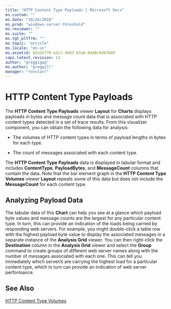 ```yaml
---
title: "HTTP Content Type Payloads | Microsoft Docs"
ms.custom: ""
ms.date: "10/26/2016"
ms.prod: "windows-server-threshold"
ms.reviewer: ""
ms.suite: ""
ms.tgt_pltfrm: ""
ms.topic: "article"
ms.locale: "en-us"
ms.assetid: b2ed2f79-a3c1-4983-b3a0-04d8c9d47649
caps.latest.revision: 13
author: "greggigwg"
ms.author: "greggill"
manager: "ronstarr"
---
```

# HTTP Content Type Payloads
The **HTTP Content Type Payloads**  viewer **Layout** for **Charts** displays payloads in bytes and message count data that is associated with HTTP content types detected in a set of trace results. From this  visualizer component, you can obtain the following data for analysis:  
  
-   The volumes of HTTP content types in terms of payload lengths in bytes for each type.  
  
-   The count of messages associated with each content type.  
  
 The  **HTTP Content Type Payloads** data is displayed in tabular format and includes **ContentType**, **PayloadBytes**, and **MessageCount** columns that contain the data. Note that the bar element graph in the **HTTP Content Type Volumes** viewer **Layout** repeats some of this data but does not include the **MessageCount** for each content type.  
  
## Analyzing Payload Data  
 The tabular data of this **Chart** can help you see at a glance which payload byte values and message counts are the largest for any particular content type. In turn, this can provide an indication of the loads being carried by responding web servers. For example, you might double-click a table row with the highest payload byte value to display the associated messages in a separate instance of the **Analysis Grid** viewer. You can then right-click the **Destination** column in the **Analysis Grid** viewer and select the **Group** command to create groups of different web server names along with the number of messages associated with each one. This can tell you immediately which server/s are carrying the highest load for a particular content type, which in turn can provide an indication of web server performance.  
  
## See Also  
 [HTTP Content Type Volumes](http-content-type-volumes.md)